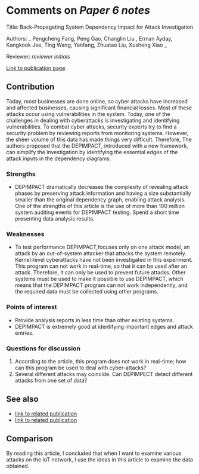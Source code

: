 # Comments on _Paper 6 notes_

Title:     Back-Propagating System Dependency Impact for Attack Investigation


Authors:  _ Pengcheng Fang, Peng Gao, Changlin Liu , Erman Ayday, Kangkook Jee, Ting Wang, Yanfang, Zhuatao Liu, Xusheng Xiao _

Reviewer: _reviewer initials_

[Link to publication page](https://www.usenix.org/conference/usenixsecurity22/presentation/fang)

## Contribution
Today, most businesses are done online, so cyber attacks have increased and affected businesses, causing significant financial losses. Most of these attacks occur using vulnerabilities in the system. Today, one of the challenges in dealing with cyberattacks is investigating and identifying vulnerabilities. To combat cyber attacks, security experts try to find a security problem by reviewing reports from monitoring systems. However, the sheer volume of this data has made things very difficult. 
Therefore, The authors proposed that the DEPIMPACT, introduced with a new framework, can simplify the investigation by identifying the essential edges of the attack inputs in the dependency diagrams.

### Strengths

- DEPIMPACT dramatically decreases the complexity of revealing attack phases by preserving attack information and having a size substantially smaller than the original dependency graph, enabling attack analysis. 
One of the strengths of this article is the use of more than 100 million system auditing events  for DEPIMPACT testing. Spend a short time presenting data analysis results.

### Weaknesses

- To test performance DEPIMPACT,focuses only on one attack model, an attack by an out-of-system attacker that attacks the system remotely.
Kernel-level cyberattacks have not been investigated in this experiment.
This program can not work in real-time, so that it can be used after an attack. Therefore, it can only be used to prevent future attacks.
Other systems must be used to make it possible to use DEPIMPACT, which means that the DEPIMPACT program can not work independently, and the required data must be collected using other programs.

### Points of interest

- Provide analysis reports in less time than other existing systems.
- DEPIMPACT is extremely good at identifying important edges and attack entries.


### Questions for discussion

1. According to the article, this program does not work in real-time; how can this program be used to deal with cyber-attacks? 
2. Several different attacks may coincide. Can DEPIMPECT detect different attacks from one set of data?

## See also

- [link to related publication](https://www.scinapse.io/papers/2965563623)
- [link to related publication](https://www.scinapse.io/papers/2998038410)



## Comparison

By reading this article, I concluded that when I want to examine various attacks on the IoT network, I use the ideas in this article to examine the data obtained.
